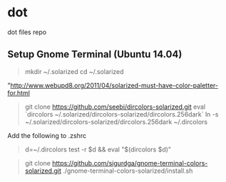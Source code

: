 # dot
dot files repo

## Setup Gnome Terminal (Ubuntu 14.04)

> mkdir ~/.solarized
> cd ~/.solarized

"http://www.webupd8.org/2011/04/solarized-must-have-color-paletter-for.html

> git clone https://github.com/seebi/dircolors-solarized.git
> eval \`dircolors ~/.solarized/dircolors-solarized/dircolors.256dark\`
> ln -s ~/.solarized/dircolors-solarized/dircolors.256dark ~/.dircolors

Add the following to .zshrc

> d=~/.dircolors
> test -r $d && eval "$(dircolors $d)"

> git clone https://github.com/sigurdga/gnome-terminal-colors-solarized.git
> ./gnome-terminal-colors-solarized/install.sh
